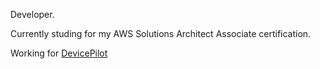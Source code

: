 Developer.

Currently studing for my AWS Solutions Architect Associate certification.

Working for [DevicePilot](https://www.devicepilot.com)
